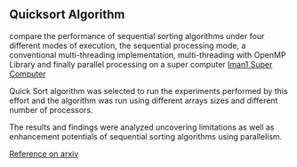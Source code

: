 ## Quicksort Algorithm

compare the performance of sequential sorting algorithms under four different modes of execution, the sequential processing mode, a conventional multi-threading implementation, multi-threading with OpenMP Library and finally parallel processing on a super computer [Iman1 Super Computer](http://www.iman1.jo/iman1/)

Quick Sort algorithm was selected to run the experiments performed by this effort and the algorithm was run using different arrays sizes and different number of processors. 

The results and findings were analyzed uncovering limitations as well as enhancement potentials of sequential sorting algorithms using parallelism.

[Reference on arxiv](https://arxiv.org/pdf/2109.01719)


